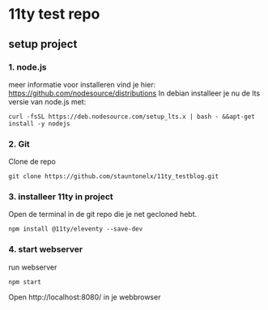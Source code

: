 # 11ty test repo

## setup project

### 1. node.js

meer informatie voor installeren vind je hier: https://github.com/nodesource/distributions
In debian installeer je nu de lts versie van node.js met:

    curl -fsSL https://deb.nodesource.com/setup_lts.x | bash - &&apt-get install -y nodejs
 
### 2. Git

Clone de repo

    git clone https://github.com/stauntonelx/11ty_testblog.git

### 3. installeer 11ty in project

Open de terminal in de git repo die je net gecloned hebt.

    npm install @11ty/eleventy --save-dev

### 4. start webserver

run webserver

    npm start

Open http://localhost:8080/ in je webbrowser
